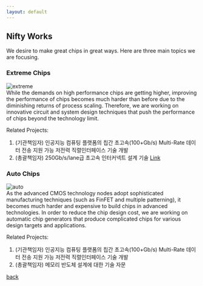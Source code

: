 ```yaml
---
layout: default
---
```


## Nifty Works 

We desire to make great chips in great ways. Here are three main topics we are 
focusing.

### Extreme Chips
![extreme](https://raw.githubusercontent.com/niftylab/niftylab.github.io/master/assets/img/research/extreme.png)  
While the demands on high performance chips are getting higher, improving the 
performance of chips becomes much harder than before due to the diminishing 
returns of process scaling.
Therefore, we are working on innovative circuit and system design techniques 
that push the performance of chips beyond the technology limit.

Related Projects:

1. (기관책임자) 인공지능 컴퓨팅 플랫폼의 칩간 초고속(100+Gb/s) Multi-Rate 데이터 전송 지원 가능 저전력 직렬인터페이스 기술 개발
1. (총괄책임자) 250Gb/s/lane급 초고속 인터커넥트 설계 기술 [Link](http://www.samsungstf.org/ssrfPr/researcher/viewResearcher.do?idx=426&pageIndex=&searchCondition=all&searchKeyword=&searchResearchProgram=ICT&searchResearchDepth1=&searchResearchDepth2=&searchResearchBelong=&searchResearchSelectYear=&searchResearchState=)

### Auto Chips
![auto](https://raw.githubusercontent.com/niftylab/niftylab.github.io/master/assets/img/research/auto.png)  
As the advanced CMOS technology nodes adopt sophisticated manufacturing 
techniques (such as FinFET and multiple patterning), it becomes much harder and 
expensive to build chips in advanced technologies. In order to reduce the 
chip design cost, we are working on automatic chip generators that produce 
complicated chips for various design targets and applications.

Related Projects:

1. (기관책임자) 인공지능 컴퓨팅 플랫폼의 칩간 초고속(100+Gb/s) Multi-Rate 데이터 전송 지원 가능 저전력 직렬인터페이스 기술 개발
1. (총괄책임자) 메모리 반도체 설계에 대한 기술 자문

<!--
### Smart Chips
![smart](https://raw.githubusercontent.com/niftylab/niftylab.github.io/master/assets/img/research/smart.png)  
More and more intelligent functions are being integrated to chips for smart 
applications, such as AI, autonomous vehicles, AR/VR. We are working on 
implementing smart chips that accelerate cool functions.
-->
[back](./)
